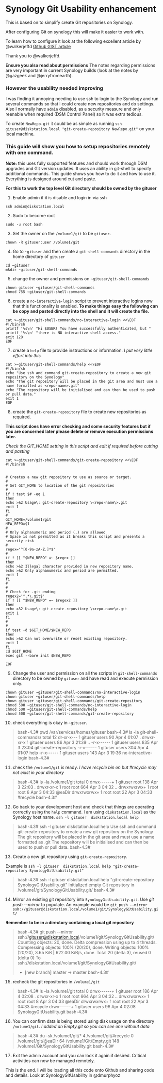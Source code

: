 #  Synology Git Usability enhancement

This is based on to simplify create Git repositories on Synology.

After configuring Git on synology this will make it easier to work with.

To learn how to configure it look at the following excellent article by @walkerjeffd  [Github GIST article](https://gist.github.com/walkerjeffd/374750c366605cd5123d)

Thank you to @walkerjeffd.

**Ensure you also read about permissions** The notes regarding permissions are very important in current Synology builds (look at the notes by @gazgeek and @jerryfromearth).

### However the usability needed improving

I was finding it annoying needing to use ssh to login to the Synology and run several commands so that I could create new repositories and do settings. Also I normally have `admin` disabled, as a security measure and only reenable when required (DSM Control Panel) so it was extra tedious.

To create `NewRepo.git` it could be as simple as running `ssh gituser@diskstation.local "git-create-repository NewRepo.git"` on your local machine.

### This guide will show you how to setup repositories remotely with one command.

**Note:** this uses fully supported features and should work through DSM upgrades and Git version updates. It uses an ability in git-shell to specify additional commands. This guide shows you how to do it and how to use it. Everything is designed around cut and paste.

**For this to work the top level Git directory should be owned by the gituser**

1. Enable admin if it is disable and login in via ssh

`ssh admin@diskstation.local`

2. Sudo to become root

`sudo -u root bash`

3. Set the owner on the  `/volume1/git` to be `gituser`.

`chown -R gituser:user /volume1/git`

4. Go to `~gituser` and then create a `git-shell-commands` directory in the home directory of `gituser`

```
cd ~gituser
mkdir ~gituser/git-shell-commands
```

5. change the owner and permissions on `~gituser/git-shell-commands`

```
chown gituser ~gituser/git-shell-commands
chmod 755 ~gituser/git-shell-commands
```

6. create a `no-interactive-login` script to prevent interactive logins now that this functionality is enabled. **To make things easy the following can be copy and pasted directly into the shell and it will create the file.**

```
cat >~gituser/git-shell-commands/no-interactive-login <<\EOF
#!/bin/sh
printf '%s\n' "Hi $USER! You have successfully authenticated, but "
printf '%s\n' "there is NO interactive shell access."
exit 128
EOF

```
7. create a `help` file to provide instructions or information. _I put very little effort into this_

```
cat >~gituser/git-shell-commands/help <<\EOF
#!/bin/sh
echo "Use ssh and command git-create-repository to create a new git repository on the Synology"
echo "The git repository will be placed in the git area and must use a name formatted as <repo-name>.git"
echo "The repository will be initialised and can then be used to push or pull data."
exit 1
EOF
```

8. create the `git-create-repository` file to create new repositories as required. 

**This script does have error checking and some security features but if you are concerned later please delete or remove execution permissions later.** 

_Check the GIT_HOME setting in this script and edit if required before cutting and pasting_

```
cat >~gituser/git-shell-commands/git-create-repository <<\EOF
#!/bin/sh


# Creates a new git repository to use as source or target.
# 
# Set GIT_HOME to location of the git repositories
# 
if ! test $# -eq 1  
then
echo >&2 Usage\: git-create-repository \<repo-name\>.git
exit 1
fi
#
GIT_HOME=/volume1/git
NEW_REPO=$1
#
# Only alphanumeric and period (.) are allowed
# Space is not permitted as it breaks this script and presents a security risk
#
regex='^[0-9a-zA-Z.]*$'
#
if ! [[ "$NEW_REPO" =~ $regex ]]
then
echo >&2 Illegal character provided in new repository name.
echo >&2 Only alphanumeric and period are permitted.
exit 1
fi
#
#
# Check for .git ending
regex2='^.*\.git$'
if ! [[ "$NEW_REPO" =~ $regex2 ]]
then
echo >&2 Usage\: git-create-repository \<repo-name\>.git
exit 1
fi
#
#
if test -d $GIT_HOME/$NEW_REPO 
then
echo >&2 Can not overwrite or reset existing repository.
exit 1
fi
cd $GIT_HOME
exec git --bare init $NEW_REPO

EOF
```

9. Change the user and permission on all the scripts in `git-shell-commands` directory to be owned by `gituser` and have read and execute permission only.

```
chown gituser ~gituser/git-shell-commands/no-interactive-login
chown gituser ~gituser/git-shell-commands/help
chown gituser ~gituser/git-shell-commands/git-create-repository
chmod 500 ~gituser/git-shell-commands/no-interactive-login
chmod 500 ~gituser/git-shell-commands/help
chmod 500 ~gituser/git-shell-commands/git-create-repository
```

10. check everything is okay in `~gituser`.

>bash-4.3# pwd
>/var/services/homes/gituser
>bash-4.3# ls -la git-shell-commands/
>total 12
>dr-xr-x--- 1 gituser users  90 Apr  4 01:07 .
>drwxr-xr-x 1 gituser users  86 Apr  3 21:39 ..
>-r-x------ 1 gituser users 835 Apr  3 23:04 git-create-repository
>-r-x------ 1 gituser users 304 Apr  4 01:07 help
>-r-x------ 1 gituser users 143 Apr  3 19:36 no-interactive-login
>bash-4.3# 
> 

11. check the `/volume1/git` is ready. _I have recycle bin on but #recycle may not exist in your directory_


> bash-4.3# ls -la /volume1/git
> total 0
> drwx------+ 1 gituser root  138 Apr  3 22:03 .
> drwxr-xr-x  1 root    root  664 Apr  3 04:32 ..
> drwxrwxrwx+ 1 root    root    8 Apr  3 04:33 @eaDir
> drwxrwxrwx+ 1 root    root   22 Apr  3 04:33 #recycle
> bash-4.3# 

12. Go back to your development host and check that things are operating correctly using the `help` command. I am using `diskstation.local` as the Synology host name. `ssh -l gituser  diskstation.local help`

> bash-4.3# ssh -l gituser  diskstation.local help
> Use ssh and command git-create-repository to create a new git repository on the Synology
> The git repository will be placed in the git area and must use a name formatted as <repo-name>.git
> The repository will be initialised and can then be used to push or pull data.
> bash-4.3# 

13. Create a new git repository using `git-create-repository`. 

Example is   `ssh -l gituser  diskstation.local help "git-create-repository SynologyGitUsability.git"`

> bash-4.3# ssh -l gituser  diskstation.local help "git-create-repository SynologyGitUsability.git"
> Initialized empty Git repository in /volume1/git/SynologyGitUsability.git/
> bash-4.3#

14. Mirror an existing git repository into `SynologyGitUsability.git`. Use _git push --mirror_ to populate. An example would be `git push --mirror ssh://gituser@diskstation.local/volume1/git/SynologyGitUsability.git/`

**Remember to be in a directory containing a local git repository**

> bash-4.3# git push --mirror ssh://gituser@diskstation.local/volume1/git/SynologyGitUsability.git/
> Counting objects: 20, done.
> Delta compression using up to 4 threads.
> Compressing objects: 100% (20/20), done.
> Writing objects: 100% (20/20), 3.65 KiB | 622.00 KiB/s, done.
> Total 20 (delta 3), reused 0 (delta 0)
> To ssh://diskstation.local/volume1/git/SynologyGitUsability.git/
>  * [new branch]      master -> master
> bash-4.3#

15. recheck the git repositories in `/volume1/git`

> bash-4.3# ls -la /volume1/git
> total 0
> drwx------+ 1 gituser root  186 Apr  4 02:08 .
> drwxr-xr-x  1 root    root  664 Apr  3 04:32 ..
> drwxrwxrwx+ 1 root    root    8 Apr  3 04:33 @eaDir
> drwxrwxrwx+ 1 root    root   22 Apr  3 04:33 #recycle
> drwx------+ 1 gituser users  98 Apr  4 02:08 SynologyGitUsability.git
> bash-4.3# 

16. You can confirm data is being stored using disk usage on the directory  `/volume1/git`. _I added an Empty.git so you can see one without data_

> bash-4.3# du -sk /volume1/git/*
> 4    /volume1/git/#recycle
> 0    /volume1/git/@eaDir
> 64    /volume1/Git/Empty.git
> 148    /volume1/Git/SynologyGitUsability.git
> bash-4.3# 

17. Exit the admin account and you can lock it again if desired. Critical activities can now be managed remotely.

This is the end. I will be loading all this code onto Github and sharing code and details. Look at SynologyGitUsability in @dmurphyoz
